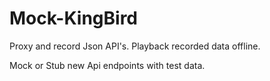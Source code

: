 # Mock-KingBird
Proxy and record Json API's. Playback recorded data offline.

Mock or Stub new Api endpoints with test data.
